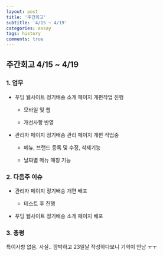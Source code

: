 ```yaml
---
layout: post
title: '주간회고'
subtitle: '4/15 ~ 4/19'
categories: essay
tags: history
comments: true
---
```



## 주간회고 4/15 ~ 4/19


### 1. 업무

-   푸딩 웹사이트 정기배송 소개 페이지 개편작업 진행

    -   모바일 및 웹

    -   개선사항 반영

-   관리자 페이지 정기배송 관리 페이지 개편 작업중

    -   메뉴, 브랜드 등록 및 수정, 삭제기능

    -   날짜별 메뉴 매칭 기능


### 2. 다음주 이슈

-   관리자 페이지 정기배송 개편 배포

    -   테스트 후 진행

-   푸딩 웹사이트 정기배송 소개 페이지 배포



### 3. 총평

특이사항 없음. 사실.. 깜박하고 23일날 작성하다보니 기억이 안남 ㅜㅜ